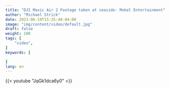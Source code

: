 ```yaml
---
title: "DJI Mavic Air 2 Footage taken at seaside- Mokel Entertainment"
author: "Michael Strick"
date: 2023-06-19T15:35:48-04:00
image: "img/content/video/default.jpg"
draft: false
weight: 100
tags: [
    "video",
]
keywords: [

]
lang: en
---
```


{{< youtube "JqGk1dca6y0" >}}

